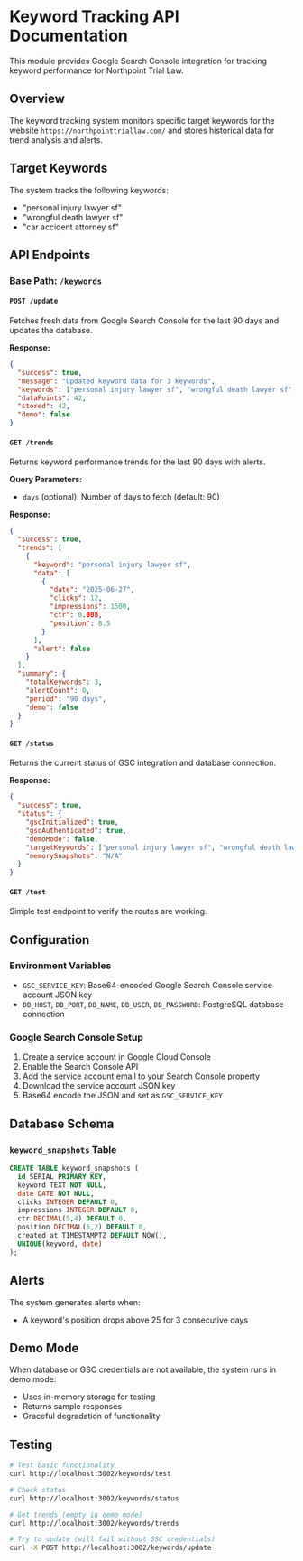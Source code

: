 # Keyword Tracking API Documentation

This module provides Google Search Console integration for tracking keyword performance for Northpoint Trial Law.

## Overview

The keyword tracking system monitors specific target keywords for the website `https://northpointtriallaw.com/` and stores historical data for trend analysis and alerts.

## Target Keywords

The system tracks the following keywords:
- "personal injury lawyer sf"
- "wrongful death lawyer sf" 
- "car accident attorney sf"

## API Endpoints

### Base Path: `/keywords`

#### `POST /update`
Fetches fresh data from Google Search Console for the last 90 days and updates the database.

**Response:**
```json
{
  "success": true,
  "message": "Updated keyword data for 3 keywords",
  "keywords": ["personal injury lawyer sf", "wrongful death lawyer sf", "car accident attorney sf"],
  "dataPoints": 42,
  "stored": 42,
  "demo": false
}
```

#### `GET /trends`
Returns keyword performance trends for the last 90 days with alerts.

**Query Parameters:**
- `days` (optional): Number of days to fetch (default: 90)

**Response:**
```json
{
  "success": true,
  "trends": [
    {
      "keyword": "personal injury lawyer sf",
      "data": [
        {
          "date": "2025-06-27",
          "clicks": 12,
          "impressions": 1500,
          "ctr": 0.008,
          "position": 8.5
        }
      ],
      "alert": false
    }
  ],
  "summary": {
    "totalKeywords": 3,
    "alertCount": 0,
    "period": "90 days",
    "demo": false
  }
}
```

#### `GET /status`
Returns the current status of GSC integration and database connection.

**Response:**
```json
{
  "success": true,
  "status": {
    "gscInitialized": true,
    "gscAuthenticated": true,
    "demoMode": false,
    "targetKeywords": ["personal injury lawyer sf", "wrongful death lawyer sf", "car accident attorney sf"],
    "memorySnapshots": "N/A"
  }
}
```

#### `GET /test`
Simple test endpoint to verify the routes are working.

## Configuration

### Environment Variables

- `GSC_SERVICE_KEY`: Base64-encoded Google Search Console service account JSON key
- `DB_HOST`, `DB_PORT`, `DB_NAME`, `DB_USER`, `DB_PASSWORD`: PostgreSQL database connection

### Google Search Console Setup

1. Create a service account in Google Cloud Console
2. Enable the Search Console API
3. Add the service account email to your Search Console property
4. Download the service account JSON key
5. Base64 encode the JSON and set as `GSC_SERVICE_KEY`

## Database Schema

### `keyword_snapshots` Table

```sql
CREATE TABLE keyword_snapshots (
  id SERIAL PRIMARY KEY,
  keyword TEXT NOT NULL,
  date DATE NOT NULL,
  clicks INTEGER DEFAULT 0,
  impressions INTEGER DEFAULT 0,
  ctr DECIMAL(5,4) DEFAULT 0,
  position DECIMAL(5,2) DEFAULT 0,
  created_at TIMESTAMPTZ DEFAULT NOW(),
  UNIQUE(keyword, date)
);
```

## Alerts

The system generates alerts when:
- A keyword's position drops above 25 for 3 consecutive days

## Demo Mode

When database or GSC credentials are not available, the system runs in demo mode:
- Uses in-memory storage for testing
- Returns sample responses
- Graceful degradation of functionality

## Testing

```bash
# Test basic functionality
curl http://localhost:3002/keywords/test

# Check status
curl http://localhost:3002/keywords/status

# Get trends (empty in demo mode)
curl http://localhost:3002/keywords/trends

# Try to update (will fail without GSC credentials)
curl -X POST http://localhost:3002/keywords/update
```
